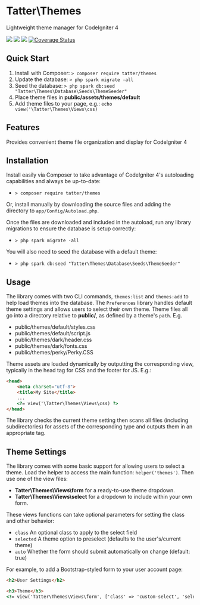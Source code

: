 # Tatter\Themes
Lightweight theme manager for CodeIgniter 4

[![](https://github.com/tattersoftware/codeigniter4-themes/workflows/PHPUnit/badge.svg)](https://github.com/tattersoftware/codeigniter4-themes/actions/workflows/test.yml)
[![](https://github.com/tattersoftware/codeigniter4-themes/workflows/PHPStan/badge.svg)](https://github.com/tattersoftware/codeigniter4-themes/actions/workflows/analyze.yml)
[![](https://github.com/tattersoftware/codeigniter4-themes/workflows/Deptrac/badge.svg)](https://github.com/tattersoftware/codeigniter4-themes/actions/workflows/inspect.yml)
[![Coverage Status](https://coveralls.io/repos/github/tattersoftware/codeigniter4-themes/badge.svg?branch=develop)](https://coveralls.io/github/organization/name?branch=develop)

## Quick Start

1. Install with Composer: `> composer require tatter/themes`
2. Update the database: `> php spark migrate -all`
3. Seed the database: `> php spark db:seed "Tatter\Themes\Database\Seeds\ThemeSeeder"`
5. Place theme files in **public/assets/themes/default** 
5. Add theme files to your page, e.g.: `echo view('\Tatter\Themes\Views\css)`

## Features

Provides convenient theme file organization and display for CodeIgniter 4

## Installation

Install easily via Composer to take advantage of CodeIgniter 4's autoloading capabilities
and always be up-to-date:
* `> composer require tatter/themes`

Or, install manually by downloading the source files and adding the directory to
`app/Config/Autoload.php`.

Once the files are downloaded and included in the autoload, run any library migrations
to ensure the database is setup correctly:
* `> php spark migrate -all`

You will also need to seed the database with a default theme:
* `> php spark db:seed "Tatter\Themes\Database\Seeds\ThemeSeeder"`

## Usage

The library comes with two CLI commands, `themes:list` and `themes:add` to help load themes
into the database. The `Preferences` library handles default theme settings and allows users
to select their own theme. Theme files all go into a directory relative to **public/**, as
defined by a theme's `path`. E.g.

* public/themes/default/styles.css
* public/themes/default/script.js
* public/themes/dark/header.css
* public/themes/dark/fonts.css
* public/themes/perky/Perky.CSS

Theme assets are loaded dynamically by outputting the corresponding view, typically in the
head tag for CSS and the footer for JS. E.g.:

```html
<head>
	<meta charset="utf-8">
	<title>My Site</title>
	...
	<?= view('\Tatter\Themes\Views\css) ?>
</head>
```

The library checks the current theme setting then scans all files (including subdirectories)
for assets of the corresponding type and outputs them in an appropriate tag.

## Theme Settings

The library comes with some basic support for allowing users to select a theme. Load the
helper to access the main function: `helper('themes')`. Then use one of the view files:
* **Tatter\Themes\Views\form** for a ready-to-use theme dropdown.
* **Tatter\Themes\Views\select** for a dropdown to include within your own form.

These views functions can take optional parameters for setting the class and other behavior:
* `class` An optional class to apply to the select field
* `selected` A theme option to preselect (defaults to the user's/current theme)
* `auto` Whether the form should submit automatically on change (default: true)

For example, to add a Bootstrap-styled form to your user account page:
```html
<h2>User Settings</h2>

<h3>Theme</h3>
<?= view('Tatter\Themes\Views\form', ['class' => 'custom-select', 'selected' => theme()->id]) ?>
```
